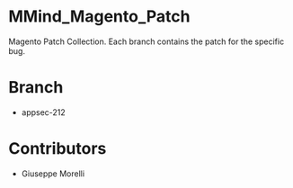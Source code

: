 MMind_Magento_Patch
==================

Magento Patch Collection.
Each branch contains the patch for the specific bug.

# Branch

- appsec-212

# Contributors
- Giuseppe Morelli
